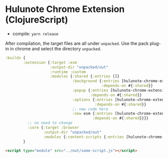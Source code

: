 # Hulunote Chrome Extension (ClojureScript)

* compile: `yarn release`

After compilation, the target files are all under `unpacked`. Use the pack plug-in in chrome and select the directory `unpacked`.


```clj
:builds {
        :extension {:target :esm
                    :output-dir "unpacked/out"
                    :runtime :custom
                    :modules {:shared {:entries []}
                              :background {:entries [hulunote-chrome-extension.background]
                                           :depends-on #{:shared}} 
                              :popup {:entries [hulunote-chrome-extension.popup]
                                      :depends-on #{:shared}}
                              :options {:entries [hulunote-chrome-extension.options]
                                        :depends-on #{:shared}}
                              ;; new code here
                              :new esm {:entries [hulunote-chrome-extension.new export code]
                                       :depends-on #{:shared}}}}
          ;; no need to change
          :core {:target :browser
                 :output-dir "unpacked/out"
                 :modules {:content-scripts {:entries [hulunote-chrome-extension.core]}}}
        }
```

```html
<script type="module" src="../out/some-script.js"></script>
```
